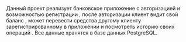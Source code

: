Данный проект реализует банковское приложение с авторизацией и возможностью регистрации , после авторизации клиент видит свой баланс , может перевести средства другому клиенту зарегистрированному в приложении и посмотреть историю своих операций . Все данные хранятся в базе данных PostgreSQL.
